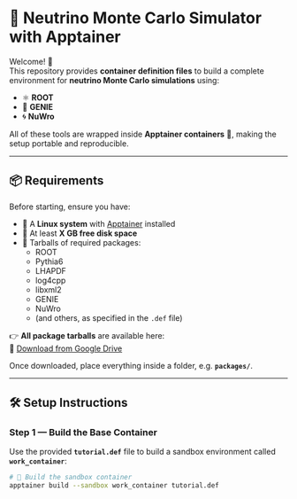 # 🌌 Neutrino Monte Carlo Simulator with Apptainer

Welcome! 🎉  
This repository provides **container definition files** to build a complete environment for **neutrino Monte Carlo simulations** using:

- ⚛️ **ROOT**  
- 🎲 **GENIE**  
- 🌀 **NuWro**

All of these tools are wrapped inside **Apptainer containers** 🚀, making the setup portable and reproducible.

---

## 📦 Requirements

Before starting, ensure you have:

- 🐧 A **Linux system** with [Apptainer](https://apptainer.org/) installed  
- 💾 At least **X GB free disk space**  
- 📂 Tarballs of required packages:  
  - ROOT  
  - Pythia6  
  - LHAPDF  
  - log4cpp  
  - libxml2  
  - GENIE  
  - NuWro  
  - (and others, as specified in the `.def` file)  

👉 **All package tarballs** are available here:  
🔗 [Download from Google Drive](YOUR-GOOGLE-DRIVE-LINK)  

Once downloaded, place everything inside a folder, e.g. **`packages/`**.

---

## 🛠️ Setup Instructions

### **Step 1 — Build the Base Container**

Use the provided **`tutorial.def`** file to build a sandbox environment called **`work_container`**:

```bash
# 🚧 Build the sandbox container
apptainer build --sandbox work_container tutorial.def